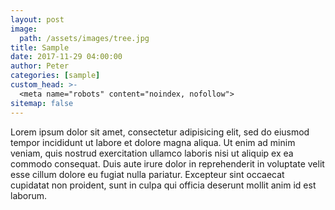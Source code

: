 ```yaml
---
layout: post
image: 
  path: /assets/images/tree.jpg
title: Sample
date: 2017-11-29 04:00:00
author: Peter
categories: [sample]
custom_head: >-
  <meta name="robots" content="noindex, nofollow">
sitemap: false
---
```


<p>Lorem ipsum dolor sit amet, consectetur adipisicing elit, sed do eiusmod
tempor incididunt ut labore et dolore magna aliqua. Ut enim ad minim veniam,
quis nostrud exercitation ullamco laboris nisi ut aliquip ex ea commodo
consequat. Duis aute irure dolor in reprehenderit in voluptate velit esse
cillum dolore eu fugiat nulla pariatur. Excepteur sint occaecat cupidatat non
proident, sunt in culpa qui officia deserunt mollit anim id est laborum.</p>
